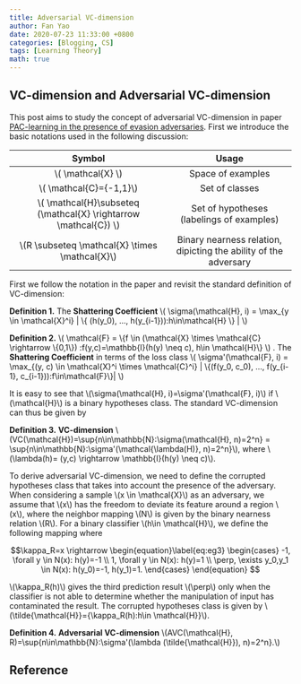 ```yaml
---
title: Adversarial VC-dimension
author: Fan Yao
date: 2020-07-23 11:33:00 +0800
categories: [Blogging, CS]
tags: [Learning Theory]
math: true
---
```


## VC-dimension and Adversarial VC-dimension

This post aims to study the concept of adversarial VC-dimension in paper [PAC-learning in the presence of evasion adversaries](https://arxiv.org/pdf/1806.01471.pdf). First we introduce the basic notations used in the following discussion:

| Symbol   |      Usage      |
|:----------:|:-------------:|
| \\( \mathcal{X} \\) | Space of examples |
| \\( \mathcal{C}=\{-1,1\}\\) |    Set of classes   |
| \\( \mathcal{H}\subseteq (\mathcal{X} \rightarrow \mathcal{C}) \\) | Set of hypotheses (labelings of examples) |
|\\(R \subseteq \mathcal{X} \times \mathcal{X}\\)|Binary nearness relation, dipicting the ability of the adversary|

First we follow the notation in the paper and revisit the standard definition of VC-dimension:

**Definition 1.** The **Shattering Coefficient** \\( \sigma(\mathcal{H}, i) = \max_{y \in \mathcal{X}^i} \| \\{ (h(y_0), ..., h(y_{i-1})):h\in\mathcal{H} \\} \| \\)

**Definition 2.** \\( \mathcal{F} = \\{f \in (\mathcal{X} \times \mathcal{C} \rightarrow \\{0,1\\}) :f(y,c)=\mathbb{I}(h(y) \neq c), h\in \mathcal{H}\\} \\)
. The **Shattering Coefficient** in terms of the loss class \\( \sigma'(\mathcal{F}, i) = \max_{(y, c) \in \mathcal{X}^i \times \mathcal{C}^i} \| \\{(f(y_0, c_0), ..., f(y_{i-1}, c_{i-1})):f\in\mathcal{F}\\}\| \\)

It is easy to see that \\(\sigma(\mathcal{H}, i)=\sigma'(\mathcal{F}, i)\\) if \\(\mathcal{H}\\) is a binary hypotheses class. The standard VC-dimension can thus be given by

**Definition 3.** **VC-dimension** \\(VC(\mathcal{H})=\sup\{n\in\mathbb{N}:\sigma(\mathcal{H}, n)=2^n\} = \sup\{n\in\mathbb{N}:\sigma'(\mathcal{\lambda(H)}, n)=2^n\}\\), where \\(\lambda(h)= (y,c) \rightarrow \mathbb{I}(h(y) \neq c)\\).

To derive adversarial VC-dimension, we need to define the corrupted hypotheses class that takes into account the presence of the adversary. When considering a sample \\(x \in \mathcal{X}\\) as an adversary, we assume that \\(x\\) has the freedom to deviate its feature around a region \\(x\\), where the neighbor mapping \\(N\\) is given by the binary nearness relation \\(R\\). For a binary classifier \\(h\in \mathcal{H}\\), we define the following mapping where 

$$\kappa_R=x \rightarrow
\begin{equation}\label{eq:eg3}
    \begin{cases}
     -1,  \forall y \in N(x): h(y)=-1 \\
     1,  \forall y \in N(x): h(y)=1 \\
     \perp, \exists y_0,y_1 \in N(x): h(y_0)=-1, h(y_1)=1.
    \end{cases}
\end{equation}
$$

\\(\kappa_R(h)\\) gives the third prediction result \\(\perp\\) only when the classifier is not able to determine whether the manipulation of input has contaminated the result. The corrupted hypotheses class is given by \\(\tilde{\mathcal{H}}=\{\kappa_R(h):h\in \mathcal{H}\}\\).

**Definition 4.** **Adversarial VC-dimension** \\(AVC(\mathcal{H}, R)=\sup\{n\in\mathbb{N}:\sigma'(\lambda (\tilde{\mathcal{H}}), n)=2^n\}.\\)

## Reference

[^CzechMath]: [**Miroslav Fiedler and Vlastimil Ptak. On matrices with non-positive off-diagonal elements and positiveprincipal minors.Czechoslovak Mathematical Journal**](https://dml.cz/bitstream/handle/10338.dmlcz/100526/CzechMathJ_12-1962-3_6.pdf)


